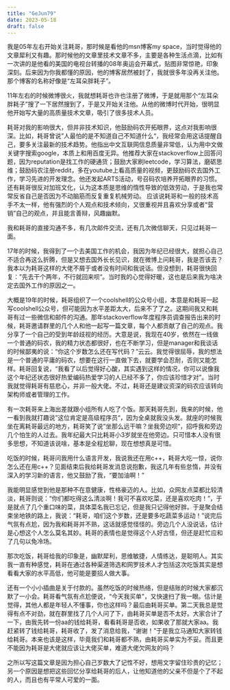 ```yaml
--- 
title: "GeJun79"
date: 2023-05-18
draft: false
---
```

我是05年左右开始关注耗哥，那时候是看他的msn博客my space，当时觉得他的文章犀利又有趣。那时候他的文章里技术文章不多，主要是各种生活点滴，比如有一次讲的是他看的美国的电视台转播的08年奥运会开幕式，贴图非常惊艳，印象深刻。后来因为你我都懂的原因，他的博客居然被封了，我就很多年没再关注他。那个博客的名称好像是“左耳朵胖耗子”。

11年左右的时候微博很火，我就想耗哥也许也注册了微博，于是就用那个“左耳朵胖耗子”搜了一下居然搜到了，于是又开始关注他。从他的微博时代开始，很明显他开始写大量的高质量技术文章，吸引了很多技术人员。

耗哥对我的影响很大，但并非技术知识，他鼓励码农开拓眼界，这点对我影响很深。比如，耗哥曾说”人最怕的是不知道自己不知道什么“，我经常会用这话提醒自己，要多关注最新的技术趋势。他指出中文互联网信息质量非常低，认为用中文做关键字搜索google，本质上和用百度无异。他推荐大家在stackoverflow上回答问题，因为reputation是找工作的硬通货；鼓励大家刷leetcode，学习算法，磨砺思维；鼓励码农注册reddit，多在youtube上看高质量的视频，更鼓励码农去国外工作，学习先进的开发理念。他还发起ARTS活动，号召码农培养开拓眼界的习惯。还有耗哥很反对加班文化，认为这本质是思维的惰性导致的低效劳动，于是我也常常反省自己是否因为不动脑筋而反复重复机械劳动。
应该说耗哥和一般的技术高手不太一样，他有强烈的个人观点和技术倾向，又很重视并且喜欢分享或者“营销”自己的观点，并且能言善辩，风趣幽默。

我和耗哥的直接沟通不多，有几次邮件交流，还有几次微信聊天，只见过耗哥一面。

17年的时候，我得到了一个去美国工作的机会，我因为年纪已经很大，就担心自己不适合再这么折腾，但是又想去国外长长见识，就在微博上问耗哥，我是否该去？我本以为耗哥这样的大佬不屑于或者没有时间和我说话。但没想到，耗哥很快回复：”先去干个两年，不行就回来呗“。当时我的心觉得好暖，这也是后来我为啥决定去国外工作的原因之一。

大概是19年的时候，耗哥组织了一个coolshell的公众号小组，本意是和耗哥一起写coolshell公众号，但可能因为水平差距太大，后来不了了之。这期间我又和耗哥有过一些微信和邮件的沟通。那年stackoverflow年度程序员调查报告出来的时候，耗哥邀请群里的几个人和他一起写一篇文章，每个人都贡献了自己的观点。我分享了一个自己的受到年龄歧视的经历。大意是说，我现在40岁，依然在一线做一个普通的码农，我的精力状态都很好，也在不断学习，但是manager和我谈话的时候鄙夷的说：“你这个岁数怎么还在写代码？”云云。我觉得很屈辱，我的想法是一个普通的平庸的码农，想要在这行一直做下去，就要学会忍耐，否则又能怎样。耗哥回复说，“我看了以后觉得好心酸，其实遇到这样的情况，你可以说像我这个年纪还状态很好热爱编码热爱学习的人已经不多了，你应该珍惜才对”。当时我就觉得耗哥有慈悲心，并非一般大佬。不过，耗哥还是建议资深的码农应该转向架构师或者管理的工作。

有一次耗哥来上海出差就跟小组所有人吃了个饭。那天耗哥先到，我来的时候，他一看到我就打趣说”这位肯定是高级程序员“，因为全桌就我没头发。就座的时候我坐在离耗哥最远的地方，耗哥笑了说”坐那么远干嘛？坐我旁边呗“，招呼我和旁边几个怕生的人过去。我年纪最大只比耗哥小3岁就坐在他旁边。只可惜本人没有很多思想，不知道该说啥，基本是全程尬聊，现在想想真是可惜。

吃饭的时候，耗哥问我用什么语言开发，我说我还在用c++，耗哥大吃一惊，说你怎么还在用c++？见面结束后我给耗哥发消息说抱歉，我这几年有些怠惰，并没有深入的学习新的语言，他又鼓励了我，“要加油啊！”

我能明显感觉到他是那种不在意健康，性格豪迈的人。比如，众网友点菜都比较清淡，耗哥则说：“你们都吃得这么清淡啊！我可不喜欢吃菜，还是喜欢吃肉！”，于是就点了几个重口味的菜，具体菜名我已忘记，但是我只记得他好胖。于是聚会结束坐地铁的路上，我说：“耗哥，咱们这个岁数，还是要多吃蔬菜多运动！”说完后气氛有点尬，因为我和耗哥并不熟，这话就感觉怪怪的。旁边几个人没说话，估计是心想这个人怎么莫名其妙。耗哥的表情也是觉得这个人好古怪，但还是赶忙应和了几句以免冷场。

那次吃饭，耗哥给我的印象是，幽默犀利，思维敏捷，人情练达，是聪明人。其实我一直有种感觉，耗哥在通过各种渠道筛选和网罗技术人才包括这次吃饭其实是想看看大家的水平高低，他可能是要招人做大事。

还有一个小小插曲是关于付款的。虽然吃饭的时候热络，但是结账的时候大家都沉默了一小会。耗哥看气氛有点尬便说，“今天我买单"，又快速扫了我一眼。估计是觉得，其他人都是年轻人不懂事，你也这样吗？最后由耗哥买单。第二天我总是觉得有点不对劲，就在群里找了几个人问了下，由耗哥买单是否不太好。大家合计了一下，由我先转一份aa的钱给耗哥，看看耗哥是否收，如果收了那就大家aa。我赶紧转了钱给耗哥，耗哥收了，发了消息给我，“谢谢！”于是我立马通知大家转钱给耗哥。本来也该是这样，毕竟我们和耗哥都不熟，由耗哥买单实为不妥。而且更不能因为耗哥是大佬就应该让大佬买单，难道大佬欠网友的吗？

之所以写这篇文章是因为担心自己岁数大了记性不好，想用文字留住珍贵的记忆；另一个原因是想把这些回忆分享给耗哥的后人，让他知道他的父亲不但是个了不起的人，而且也有平常人可爱的一面。
